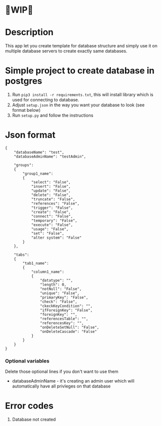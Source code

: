 # 🚧WIP🚧

# Description

This app let you create template for database structure and simply use it on multiple database servers to create exactly same databases. 

# Simple project to create database in postgres

1. Run ```pip3 install -r requirements.txt```, this will install library which is used for connecting to database.
2. Adjust ```setup.json``` in the way you want your database to look (see format below)
3. Run ```setup.py``` and follow the instructions

# Json format
```
{
    "databaseName": "test",
    "databaseAdminName": "testAdmin",

    "groups":
    {
        "group1_name":
        {
            "select": "False",
            "insert": "False",
            "update": "False",
            "delete": "False",
            "truncate": "False",
            "references": "False",
            "trigger": "False",
            "create": "False",
            "connect": "False",
            "temporary": "False",
            "execute": "False",
            "usage": "False",
            "set": "False",
            "alter system": "False"
        }
    },

    "tabs":
    {
        "tab1_name": 
        {
            "column1_name":
            {
                "datatype": "",
                "length": 0,
                "notNull": "False",
                "unique": "False",
                "primaryKey": "False",
                "check": "False",
                "ckeckKeyCondition": "",
                "ifForeignKey": "False",
                "foreignKey": "",
                "referencesTable": "",
                "referencesKey": "",
                "onDeleteSetNull": "False",
                "onDeleteCascade": "False"
            }
        }
    }
}
```

### Optional variables

Delete those optional lines if you don't want to use them

- databaseAdminName - it's creating an admin user which will automatically have all privleges on that database

# Error codes

1. Database not created